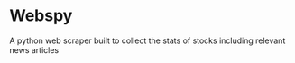 # Webspy
A python web scraper built to collect the stats of stocks including relevant news articles

